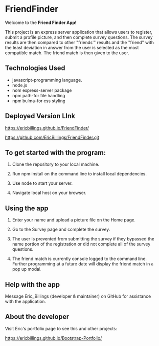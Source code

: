 # FriendFinder

Welcome to the **Friend Finder App**!


This project is an express server application that allows users to register, submit a profile picture, and then complete survey questions.  The survey results are then compared to other "friends'" results and the "friend" with the least deviation in answer from the user is selected as the most compatible match.  The friend match is then given to the user.

## Technologies Used

* javascript-programming language.
* node.js
* nom express-server package
* npm path-for file handling
* npm bulma-for css styling

## Deployed Version LInk
<https://ericbillings.github.io/FriendFinder/>

<https://github.com/EricBillings/FriendFinder.git>



## To get started with the program: 

1. Clone the repository to your local machine.

1. Run npm install on the command line to install local dependencies. 
 
1. Use node to start your server.

1. Navigate local host on your browser.


## Using the app

1.  Enter your name and upload a picture file on the Home page.

1.  Go to the Survey page and complete the survey.  

1.  The user is prevented from submitting the survey if they bypassed the name portion of the registration or did not complete all of the survey questions.

1. The friend match is currently console logged to the command line.  Further programming at a future date will display the friend match in a pop up modal.




## Help with the app

Message Eric_Billings (developer & maintainer) on GitHub for assistance with the application.

## About the developer

Visit Eric's portfolio page to see this and other projects:

<https://ericbillings.github.io/Bootstrap-Portfolio/>